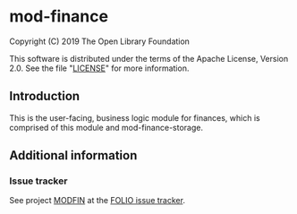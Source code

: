 # mod-finance

Copyright (C) 2019 The Open Library Foundation

This software is distributed under the terms of the Apache License,
Version 2.0. See the file "[LICENSE](LICENSE)" for more information.

## Introduction

This is the user-facing, business logic module for finances, which is comprised of this module and mod-finance-storage.

## Additional information

### Issue tracker

See project [MODFIN](https://issues.folio.org/browse/MODFIN)
at the [FOLIO issue tracker](https://dev.folio.org/guidelines/issue-tracker).


